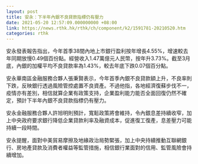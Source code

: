 ```yaml
---
layout: post
title: 安永：下半年內銀不良貸款指標仍有壓力
date: 2021-05-20 12:57:09.000000000 +08:00
link: https://news.rthk.hk/rthk/ch/component/k2/1591781-20210520.htm
categories: rthk
---
```


安永發表報告指出，今年首季38間內地上市銀行盈利按年增長4.55%，增速較去年同期放慢0.49個百份點。經營收入1.47萬億元人民幣，按年升3.73%。截至3月底，內銀的加權平均不良貸款率為1.43%，較去年底下跌0.07個百分點。

安永華南區金融服務合夥人張秉賢表示，今年首季內銀不良貸款額上升，不良率則下跌，反映銀行透過風險管控處置不良資產。不過他指，各地經濟復蘇步伐不一，疫情亦有差別，相信就算企業有政策支持，企業盈利能力能否全面回復仍然不確定，預計下半年內銀不良貸款指標仍有壓力。

安永金融服務合夥人許旭明則預計，寬鬆政策將會維持，令內銀息差持續收窄，加上中央政府要求銀行降低企業貸款利率及融資成本，促進復工復產，息差壓力可能持續一段時間。

安永提醒，面對中美貿易摩擦及地緣政治局勢緊張，加上中央持續推動互聯網銀行、房地產貸款及消費者權益等監管措施，相信銀行業面對的信用、監管風險會持續增加。
